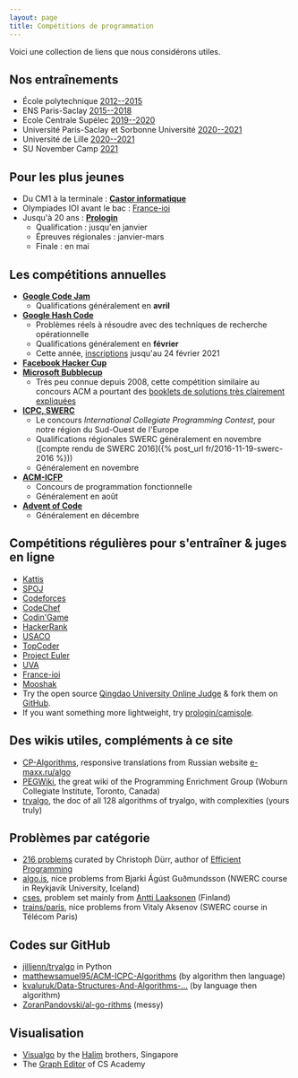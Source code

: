 ```yaml
---
layout: page
title: Compétitions de programmation
---
```


Voici une collection de liens que nous considérons utiles.

## Nos entraînements

- École polytechnique [2012--2015](https://docs.google.com/document/d/1VMPfszJ6VEBdPp6vygnGjGDHnIviqEHvkgQVwaI9zvk/edit?usp=sharing)
- ENS Paris-Saclay [2015--2018](/club-cachan)
- Ecole Centrale Supélec [2019--2020](/club-ecs)
- Université Paris-Saclay et Sorbonne Université [2020--2021](/club-paris)
- Université de Lille [2020--2021](/club-ecl)
- SU November Camp [2021](https://nuage.lip6.fr/s/Z5qY9pAdYQ5CxS7)

## Pour les plus jeunes

- Du CM1 à la terminale : [**Castor informatique**](http://castor-informatique.fr)
- Olympiades IOI avant le bac : [France-ioi](http://www.france-ioi.org/)
- Jusqu'à 20 ans : [**Prologin**](https://prologin.org/)
    - Qualification : jusqu'en janvier
    - Épreuves régionales : janvier-mars
    - Finale : en mai

## Les compétitions annuelles

- [**Google Code Jam**](https://code.google.com/codejam/)
    - Qualifications généralement en **avril**
- [**Google Hash Code**](https://hashcode.withgoogle.com/)
    - Problèmes réels à résoudre avec des techniques de recherche opérationnelle
    - Qualifications généralement en **février**
	- Cette année, [inscriptions](https://hashcode.withgoogle.com/) jusqu'au 24 février 2021
- [**Facebook Hacker Cup**](https://www.facebook.com/hackercup/)
- [**Microsoft Bubblecup**](http://www.bubblecup.org/)
    - Très peu connue depuis 2008, cette compétition similaire au concours ACM a pourtant des [booklets de solutions très clairement expliquées](http://www.bubblecup.org/Booklets)
- [**ICPC, SWERC**](http://swerc.eu/)
    - Le concours *International Collegiate Programming Contest*, pour notre région du Sud-Ouest de l'Europe
    - Qualifications régionales SWERC généralement en novembre ([compte rendu de SWERC 2016]({% post_url fr/2016-11-19-swerc-2016 %}))
    - Généralement en novembre
- [**ACM-ICFP**](http://icfpconference.org/)
    - Concours de programmation fonctionnelle
    - Généralement en août
- [**Advent of Code**](https://adventofcode.com/)
    - Généralement en décembre

## Compétitions régulières pour s'entraîner & juges en ligne

- [Kattis](https://open.kattis.com)
- [SPOJ](http://www.spoj.com/)
- [Codeforces](http://codeforces.com/)
- [CodeChef](https://www.codechef.com/)
- [Codin'Game](https://www.codingame.com/start)
- [HackerRank](https://www.hackerrank.com/)
- [USACO](http://usaco.org/)
- [TopCoder](https://www.topcoder.com/)
- [Project Euler](https://projecteuler.net/)
- [UVA](https://uva.onlinejudge.org/)
- [France-ioi](http://www.france-ioi.org/)
- [Mooshak](https://mooshak.dcc.fc.up.pt/)
- Try the open source [Qingdao University Online Judge](https://qduoj.com) & fork them on [GitHub](https://github.com/QingdaoU/OnlineJudge).
- If you want something more lightweight, try [prologin/camisole](https://github.com/prologin/camisole).

## Des wikis utiles, compléments à ce site

- [CP-Algorithms](https://cp-algorithms.com), responsive translations from Russian website [e-maxx.ru/algo](http://e-maxx.ru/algo)
- [PEGWiki](https://wcipeg.com/wiki/Special:AllPages), the great wiki of the Programming Enrichment Group (Woburn Collegiate Institute, Toronto, Canada)
- [tryalgo](https://jilljenn.github.io/tryalgo/), the doc of all 128 algorithms of tryalgo, with complexities (yours truly)

## Problèmes par catégorie

- [216 problems](/problems/) curated by Christoph Dürr, author of [Efficient Programming](/book/)
- [algo.is](https://algo.is), nice problems from Bjarki Ágúst Guðmundsson (NWERC course in Reykjavik University, Iceland)
- [cses](https://cses.fi/problemset/), problem set mainly from [Antti Laaksonen](https://www.cs.helsinki.fi/u/ahslaaks/) (Finland)
- [trains/paris](http://neerc.ifmo.ru/trains/paris/), nice problems from Vitaly Aksenov (SWERC course in Télécom Paris)

## Codes sur GitHub

- [jilljenn/tryalgo](https://github.com/jilljenn/tryalgo/) in Python
- [matthewsamuel95/ACM-ICPC-Algorithms](https://github.com/matthewsamuel95/ACM-ICPC-Algorithms) (by algorithm then language)
- [kvaluruk/Data-Structures-And-Algorithms-…](https://github.com/kvaluruk/Data-Structures-And-Algorithms-Hacktoberfest18) (by language then algorithm)
- [ZoranPandovski/al-go-rithms](https://github.com/ZoranPandovski/al-go-rithms) (messy)

## Visualisation

- [Visualgo](https://visualgo.net/en) by the [Halim](https://www.comp.nus.edu.sg/~stevenha/) brothers, Singapore
- The [Graph Editor](https://csacademy.com/app/graph_editor/) of CS Academy
